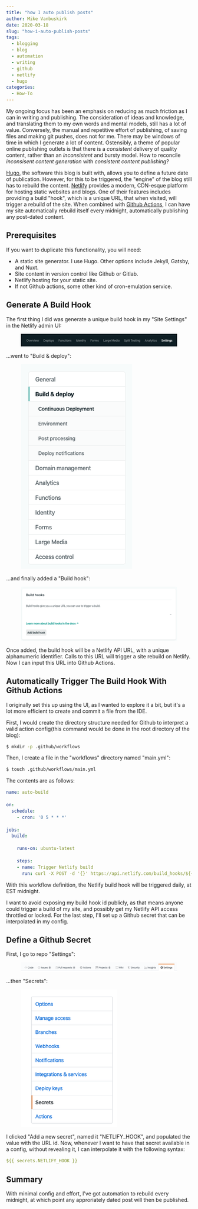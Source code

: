 ```yaml
---
title: "how I auto publish posts"
author: Mike Vanbuskirk
date: 2020-03-18
slug: "how-i-auto-publish-posts"
tags: 
  - blogging
  - blog
  - automation
  - writing
  - github
  - netlify
  - hugo
categories: 
  - How-To
---
```


My ongoing focus has been an emphasis on reducing as much friction as I can in writing and publishing. The consideration of ideas and knowledge, and translating them to my own words and mental models, still has a lot of value. Conversely, the manual and repetitive effort of publishing, of saving files and making git pushes, does not for me. There may be windows of time in which I generate a lot of content. Ostensibly, a theme of popular online publishing outlets is that there is a _consistent_ delivery of quality content, rather than an _inconsistent_ and bursty model. How to reconcile _inconsisent content generation_ with _consistent content publishing_?

[Hugo](https://gohugo.io/), the software this blog is built with, allows you to define a future date of publication. However, for this to be triggered, the "engine" of the blog still has to rebuild the content. [Netlify](https://www.netlify.com/) provides a modern, CDN-esque platform for hosting static websites and blogs. One of their features includes providing a build "hook", which is a unique URL, that when visited, will trigger a rebuild of the site. When combined with [Github Actions](https://github.com/features/actions), I can have my site automatically rebuild itself every midnight, automatically publishing any post-dated content.


## Prerequisites 

If you want to duplicate this functionality, you will need:

-   A static site generator. I use Hugo. Other options include Jekyll, Gatsby, and Nuxt.
-   Site content in version control like Github or Gitlab.
-   Netlify hosting for your static site.
-   If not Github actions, some other kind of cron-emulation service.


## Generate A Build Hook 

The first thing I did was generate a unique build hook in my "Site Settings" in the Netlify admin UI:

<figure>
  <img src="../img/netlify_settings.png" alt="Netlify site settings">
</figure>

...went to "Build & deploy":

<figure>
  <img src="../img/netlify_build_and_deploy.png" alt="Netlify build and deploy settings">
</figure>

...and finally added a "Build hook":

<figure>
  <img src="../img/netlify_build_hooks.png" alt="Netlify build hooks">
</figure>

Once added, the build hook will be a Netlify API URL, with a unique alphanumeric identifier. Calls to this URL will trigger a site rebuild on Netlify. Now I can input this URL into Github Actions.


## Automatically Trigger The Build Hook With Github Actions 

I originally set this up using the UI, as I wanted to explore it a bit, but it's a lot more efficient to create and commit a file from the IDE.

First, I would create the directory structure needed for Github to interpret a valid action config(this command would be done in the root directory of the blog):

```bash
$ mkdir -p .github/workflows
```

Then, I create a file in the "workflows" directory named "main.yml":

```bash
$ touch .github/workflows/main.yml
```

The contents are as follows:

```yaml
name: auto-build

on:
  schedule:
	- cron: '0 5 * * *'

jobs:
  build:

	runs-on: ubuntu-latest

	steps:
	- name: Trigger Netlify build
	  run: curl -X POST -d '{}' https://api.netlify.com/build_hooks/${{ secrets.NETLIFY_HOOK }}
```

With this workflow definition, the Netlify build hook will be triggered daily, at EST midnight.

I want to avoid exposing my build hook id publicly, as that means anyone could trigger a build of my site, and possibly get my Netlify API access throttled or locked. For the last step, I'll set up a Github secret that can be interpolated in my config.


## Define a Github Secret 

First, I go to repo "Settings":

<figure>
  <img src="../img/github_settings.png" alt="GitHub repository menu">
</figure>

...then "Secrets":

<figure>
  <img src="../img/github_secrets.png" alt="GitHub secrets">
</figure>

I clicked "Add a new secret", named it "NETLIFY\_HOOK", and populated the value with the URL id. Now, whenever I want to have that secret available in a config, without revealing it, I can interpolate it with the following syntax:

```yaml
${{ secrets.NETLIFY_HOOK }}
```
## Summary 

With minimal config and effort, I've got automation to rebuild every midnight, at which point any approriately dated post will then be published.
